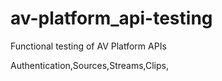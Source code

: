 # av-platform_api-testing
Functional testing of AV Platform APIs

Authentication,Sources,Streams,Clips,
